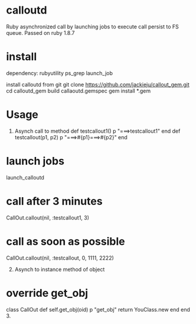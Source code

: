 # calloutd
Ruby asynchronized call by launching jobs to execute call persist to FS queue.
Passed on ruby 1.8.7

install
===

dependency:
rubyutility
ps_grep
launch_job

install calloutd from git
git clone https://github.com/jackieju/callout_gem.git
cd calloutd_gem
build callaoutd.gemspec
gem install *.gem

Usage
===
1. Asynch call to method
def testcallout1()
    p "===>testcallout1"
end
def testcallout(p1, p2)
    p "===>#{p1}===>#{p2}"
end

# launch jobs
launch_calloutd

# call after 3 minutes
CallOut.callout(nil, :testcallout1, 3)
# call as soon as possible
CallOut.callout(nil, :testcallout, 0, 1111, 2222)

2. Asynch to instance method of object
# override get_obj
class CallOut
    def self.get_obj(oid)
        p "get_obj"
        return YouClass.new
    end
end
3. 
